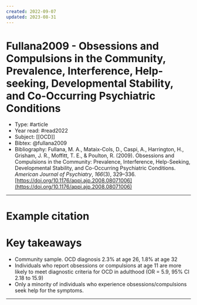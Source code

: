 ```yaml
---
created: 2022-09-07
updated: 2023-08-31
---
```

# Fullana2009 - Obsessions and Compulsions in the Community, Prevalence, Interference, Help-seeking, Developmental Stability, and Co-Occurring Psychiatric Conditions

* Type: #article
* Year read: #read2022
* Subject: [[OCD]]
* Bibtex: @fullana2009
* Bibliography: Fullana, M. A., Mataix-Cols, D., Caspi, A., Harrington, H., Grisham, J. R., Moffitt, T. E., & Poulton, R. (2009). Obsessions and Compulsions in the Community: Prevalence, Interference, Help-Seeking, Developmental Stability, and Co-Occurring Psychiatric Conditions. _American Journal of Psychiatry_, _166_(3), 329–336. [https://doi.org/10.1176/appi.ajp.2008.08071006](https://doi.org/10.1176/appi.ajp.2008.08071006)
---
# Example citation


# Key takeaways
* Community sample. OCD diagnosis 2.3% at age 26, 1.8% at age 32
* Individuals who report obsessions or compulsions at age 11 are more likely to meet diagnostic criteria for OCD in adulthood (OR = 5.9, 95% CI 2.18 to 15.9)
* Only a minority of individuals who experience obsessions/compulsions seek help for the symptoms.

---
